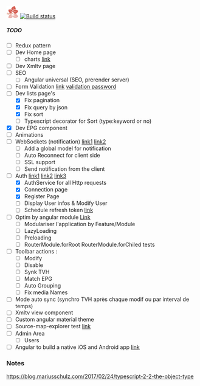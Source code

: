 ﻿![alt text](https://github.com/Fazzani/Synker2/blob/master/WebClient/wwwroot/favicon-32x32.png?raw=true)
[![Build status](https://ci.appveyor.com/api/projects/status/9drbo0ty6whivq12?svg=true)](https://ci.appveyor.com/project/Fazzani/synker2)
##### TODO

- [ ] Redux pattern
- [ ] Dev Home page
  - [ ] charts [link](https://github.com/swimlane/ngx-charts)
- [ ] Dev Xmltv page
- [ ] SEO
  - [ ] Angular universal (SEO, prerender server)
- [ ] Form Validation [link](https://www.toptal.com/angular-js/angular-4-forms-validation) [validation password](https://medium.com/front-end-hacking/how-to-implement-custom-validator-confirm-password-in-angular2-rc-3-622288ba809d)
- [ ] Dev lists page's
  - [x] Fix pagination
  - [x] Fix query by json
  - [x] Fix sort
  - [ ] Typescript decorator for Sort (type:keyword or no)
- [x] Dev EPG component
- [ ] Animations
- [ ] WebSockets (notification) [link1](https://tutorialedge.net/typescript/angular/angular-websockets-tutorial/)  [link2](https://radu-matei.com/blog/aspnet-core-websockets-middleware/)
  - [ ] Add a global model for notification
  - [ ] Auto Reconnect for client side
  - [ ] SSL support
  - [ ] Send notification from the client
- [ ] Auth [link1](http://www.c-sharpcorner.com/article/authentication-with-angular-2-app-front-end-and-asp-net-webapi-backend/) [link2](https://github.com/auth0/angular2-jwt/tree/v1.0) [link3](https://auth0.com/blog/introducing-angular2-jwt-a-library-for-angular2-authentication/)
  - [x] AuthService for all Http requests 
  - [x] Connection page
  - [x] Register Page
  - [ ] Display User infos & Modify User
  - [ ] Schedule refresh token [link](http://blog.ionic.io/ionic-2-and-auth0/)
- [ ] Optim by angular module [Link](https://angular.io/guide/ngmodule#feature-modules)
  - [ ] Modulariser l'application by Feature/Module
  - [ ] LazyLoading
  - [ ] Preloading
  - [ ] RouterModule.forRoot RouterModule.forChiled tests
- [ ] Toolbar actions :
    - [ ] Modify
    - [ ] Disable
    - [ ] Synk TVH
    - [ ] Match EPG
    - [ ] Auto Grouping
    - [ ] Fix media Names
- [ ] Mode auto sync (synchro TVH après chaque modif ou par interval de temps)
- [ ] Xmltv view component
- [ ] Custom angular material theme
- [ ] Source-map-explorer test [link](https://www.npmjs.com/package/source-map-explorer)
- [ ] Admin Area
  - [ ] Users
- [ ] Angular to build a native iOS and Android app [link](https://www.nativescript.org/)

### Notes
https://blog.mariusschulz.com/2017/02/24/typescript-2-2-the-object-type


